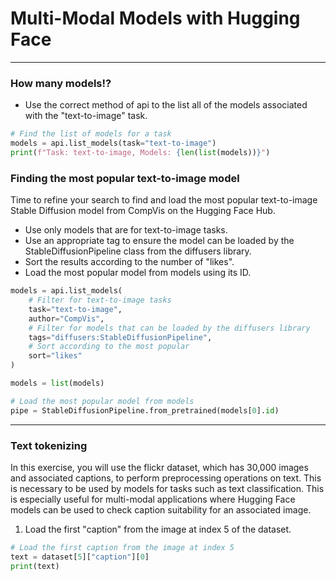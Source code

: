 # Multi-Modal Models with Hugging Face
---
### How many models!?
* Use the correct method of api to the list all of the models associated with the "text-to-image" task.
```python
# Find the list of models for a task
models = api.list_models(task="text-to-image")
print(f"Task: text-to-image, Models: {len(list(models))}")
```
### Finding the most popular text-to-image model
Time to refine your search to find and load the most popular text-to-image Stable Diffusion model from CompVis on the Hugging Face Hub.  
* Use only models that are for text-to-image tasks.
* Use an appropriate tag to ensure the model can be loaded by the StableDiffusionPipeline class from the diffusers library.
* Sort the results according to the number of "likes".
* Load the most popular model from models using its ID.
```python
models = api.list_models(
    # Filter for text-to-image tasks
    task="text-to-image",
    author="CompVis",
    # Filter for models that can be loaded by the diffusers library
    tags="diffusers:StableDiffusionPipeline",
    # Sort according to the most popular
    sort="likes"
)

models = list(models)

# Load the most popular model from models
pipe = StableDiffusionPipeline.from_pretrained(models[0].id)
```
---
### Text tokenizing
In this exercise, you will use the flickr dataset, which has 30,000 images and associated captions, to perform preprocessing operations on text. This is necessary to be used by models for tasks such as text classification. This is especially useful for multi-modal applications where Hugging Face models can be used to check caption suitability for an associated image.
1. Load the first "caption" from the image at index 5 of the dataset.
```python
# Load the first caption from the image at index 5
text = dataset[5]["caption"][0]
print(text)
```
